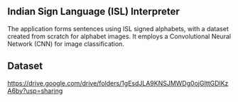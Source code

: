 ## Indian Sign Language (ISL) Interpreter
The application forms sentences using ISL signed alphabets, with a dataset created from scratch for alphabet images. 
It employs a Convolutional Neural Network (CNN) for image classification.

## Dataset
https://drive.google.com/drive/folders/1gEsdJLA9KNSJMWDg0ojGIttGDlKzA6by?usp=sharing

